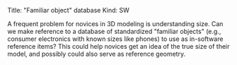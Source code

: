 Title: "Familiar object" database
Kind: SW

A frequent problem for novices in 3D modeling is understanding size.
Can we make reference to a database of standardized "familiar objects"
(e.g., consumer electronics with known sizes like phones) to use as
in-software reference items? This could help novices get an idea of
the true size of their model, and possibly could also serve as
reference geometry.
